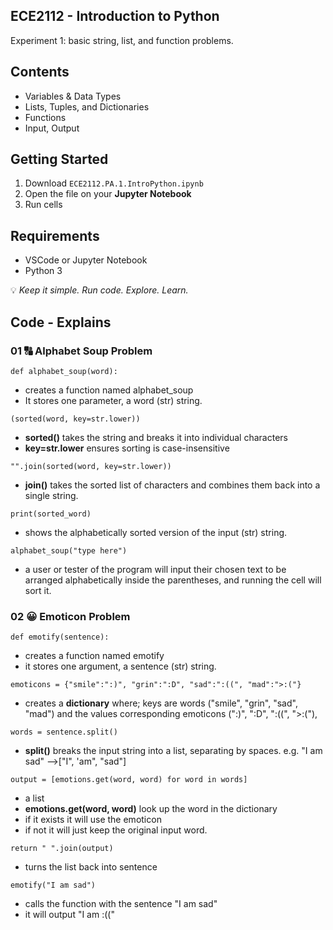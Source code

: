 ## ECE2112 - Introduction to Python
Experiment 1: basic string, list, and function problems.

## Contents
- Variables & Data Types
- Lists, Tuples, and Dictionaries
- Functions
- Input, Output

## Getting Started
1. Download `ECE2112.PA.1.IntroPython.ipynb`
2. Open the file on your **Jupyter Notebook**
3. Run cells

## Requirements 
- VSCode or Jupyter Notebook
- Python 3

💡 *Keep it simple. Run code. Explore. Learn.*  

## Code - Explains 
### 01 🔠 Alphabet Soup Problem
 `def alphabet_soup(word):`
- creates a function named alphabet_soup
- It stores one parameter, a word (str) string.


 `(sorted(word, key=str.lower))`
- **sorted()** takes the string and breaks it into individual characters
- **key=str.lower** ensures sorting is case-insensitive


 `"".join(sorted(word, key=str.lower))`
- **join()** takes the sorted list of characters and combines them back into a single string.


`print(sorted_word)`
- shows the alphabetically sorted version of the input (str) string.


`alphabet_soup("type here")`
- a user or tester of the program will input their chosen text to be arranged alphabetically inside the parentheses, and running the cell will sort it.


### 02 😀 Emoticon Problem
`def emotify(sentence):`
- creates a function named emotify
- it stores one argument, a sentence (str) string.


`emoticons = {"smile":":)", "grin":":D", "sad":":((", "mad":">:("}`
- creates a **dictionary** where; keys are words ("smile", "grin", "sad", "mad") and the values corresponding emoticons (":)", ":D", ":((", ">:("),


`words = sentence.split()`
- **split()** breaks the input string into a list, separating by spaces.
  e.g. "I am sad" -->["I", 'am", "sad"]

`output = [emotions.get(word, word) for word in words]`
- a list
- **emotions.get(word, word)** look up the word in the dictionary
- if it exists it will use the emoticon
- if not it will just keep the original input word.


`return " ".join(output)`
- turns the list back into sentence


`emotify("I am sad")`
- calls the function with the sentence "I am sad"
- it will output "I am :(("










